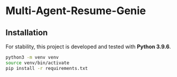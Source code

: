 # Multi-Agent-Resume-Genie

## Installation

For stability, this project is developed and tested with **Python 3.9.6**.
```bash
python3 -m venv venv
source venv/bin/activate
pip install -r requirements.txt
```